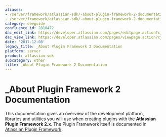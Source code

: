 ```yaml
---
aliases:
- /server/framework/atlassian-sdk/-about-plugin-framework-2-documentation-2818472.html
- /server/framework/atlassian-sdk/-about-plugin-framework-2-documentation-2818472.md
category: devguide
confluence_id: 2818472
dac_edit_link: https://developer.atlassian.com/pages/editpage.action?cjm=wozere&pageId=2818472
dac_view_link: https://developer.atlassian.com/pages/viewpage.action?cjm=wozere&pageId=2818472
date: '2017-12-08'
legacy_title: _About Plugin Framework 2 Documentation
platform: server
product: atlassian-sdk
subcategory: other
title: _About Plugin Framework 2 Documentation
---
```

# \_About Plugin Framework 2 Documentation

This documentation gives an overview of the development platform, libraries and utilities you will use when creating plugins with the **Atlassian Plugin Framework 2.x**. The Plugin Framework itself is documented in [Atlassian Plugin Framework](https://developer.atlassian.com/display/PLUGINFRAMEWORK).